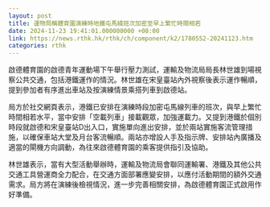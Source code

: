 ```yaml
---
layout: post
title: 運物局稱體育園演練時地鐵屯馬綫班次加密至早上繁忙時間相若
date: 2024-11-23 19:41:01.000000000 +08:00
link: https://news.rthk.hk/rthk/ch/component/k2/1780552-20241123.htm
categories: rthk
---
```


啟德體育園的啟德青年運動場下午舉行壓力測試，運輸及物流局局長林世雄到場視察公共交通，包括港鐵運作的情況。林世雄在宋皇臺站內外視察後表示運作暢順，提到參加者有序進出車站及按演練情景乘搭列車到啟德站。

局方於社交網頁表示，港鐵已安排在演練時段加密屯馬線列車的班次，與早上繁忙時間相若水平，當中安排「空載列車」接載觀眾，加強運載力。又提到港鐵於個別時段就啟德和宋皇臺站D出入口，實施單向進出安排，並於兩站實施客流管理措施，以確保車站大堂及月台客流暢順。兩站亦增設人手及指示牌、安排站內廣播及適當的閘機方向調動，為往來啟德體育園的乘客提供指引及協助。

林世雄表示，當有大型活動舉辦時，運輸及物流局會聯同運輸署、港鐵及其他公共交通工具營運商全力配合，在交通方面部署應變安排，以應付活動期間的額外交通需求。局方將在演練後檢視情況，進一步完善相關安排，為啟德體育園正式啟用作好準備。
